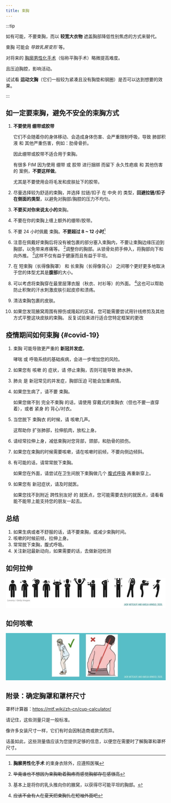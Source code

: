```yaml
---
title: 束胸
---
```


:::tip

如有可能，不要束胸，而以 **较宽大衣物** 遮盖胸部降低性别焦虑的方式来替代。

束胸 可能会 _导致乳房变形_ 等。

对将来的 [胸廓男性化手术](https://ftm.wiki/zh-cn/srs/top-surgery/)（俗称平胸手术）略微提高难度。

且压迫胸腔，影响活动。

试试看 **运动文胸**（它们一般较为紧凑且没有胸垫和钢圈）是否可以达到想要的效果。

:::

## 如一定要束胸，避免不安全的束胸方式

1. **不要使用 绷带或胶带**

   它们不会随着你的身体移动、会造成身体伤害、会严重限制呼吸，导致 肺部积液 和 其他严重伤害，例如：肋骨骨折。

   因此绷带或胶带不适合用于束胸。

   有很多 FtM 因为使用 绷带 或 胶带 进行捆绑 而留下 永久性疤痕 和 其他伤害 的 案例，**不要这样做**。

   尤其是不要使用会将毛发和皮肤扯下的胶带。

1. 尽量选择较为舒适的束胸，并选择 拉链/扣子 在 中央 的 类型，**回避拉链/扣子在侧面的类型**，以避免对胸部/胸腔的压力不均匀。

1. **不要买对你来说太小的**束胸。

1. 不要在你的束胸上缠上额外的绷带/胶带。

1. 不要 24 小时佩戴 束胸。**不要超过 8 ~ 12 小时**[^1]
   [^1]: **胸廓男性化手术** 的束身衣除外，应遵照医嘱

1. 注意在佩戴好束胸后将没有被包裹的部分塞入束胸内，不要让束胸边缘压迫到胸部，以免带来疼痛等。
   [^2]调整你的胸部。从锁骨处把手伸入，将胸部向下和向外推。
   [^3]这样不仅有益于健康而且有益于平坦。

1. 在 短束胸（长得像胸罩） 和 长束胸（长得像背心） 之间哪个更好更多地取决于您的体型尤其是**腹部**的大小。

1. 可以考虑将束胸穿在最里层薄衣服（秋衣、衬衫等）的外面。
   [^4]这也可以帮助防止积聚的汗水刺激皮肤引起皮疹和溃疡。

1. 清洁束胸包裹的皮肤。

1. 如果您发现腋窝周围有擦伤或隆起的区域，您可能需要尝试用针线修剪及其他方式平整这块皮肤的束胸。
   反复试验来进行适合您特定框架的更改

[^2]: ~~毕竟谁也不想因为束胸勒着胸疼而感觉胸部存在感很高~~
[^3]: 基本上是将你的乳头推向你的腋窝，以获得尽可能平坦的胸部。
[^4]: ~~应该不会有人在夏天把束胸扎在短袖外面吧~~

## 疫情期间如何束胸 {#covid-19}

1. 束胸 可能导致更严重的 **新冠并发症**。

   哮喘 或 呼吸系统的基础疾病，会进一步增加您的风险。

1. 如果您有 咳嗽 的 症状，请 停止束胸，否则可能导致 肺水肿。

1. 肺炎 是 新冠常见的并发症，胸部压迫 可能会加重病情。

1. 如果您生病了，请不要 束胸。

   如果您做不到 完全不束胸 的话，请使用 穿戴式的束胸衣（但也不要一直穿着），或者 紧身 的 背心/衬衣。

1. 当您脱下 束胸衣 的时候，请 咳嗽几声。

   这帮助你 扩张肺部，拉伸肌肉，放松上身。

1. 请经常拉伸上身，减低束胸对您背部，颈部，和肋骨的损伤。

1. 如果您在束胸的时候需要咳嗽，请在咳嗽时前倾，不要向侧边倾斜。

1. 有可能的话，请常常脱下束胸。

   如果您在外面，请尝试在卫生间脱下束胸做几个 [腹式呼吸](https://zh.wikipedia.org/wiki/腹式呼吸) 再重新穿上。

1. 如果您有 新冠症状，请及时就医。

   如果您找不到附近 跨性别友好 的 就医点，您可能需要去别的就医点，请看看能不能带上能支持您的朋友一起去。

## 总结

1. 如果生病或者不舒服的话，请不要束胸，或减少束胸时间。
1. 咳嗽的时候前倾，拉伸上身。
1. 常常脱下束胸，腹式呼吸。
1. 关注新冠最新动向，如果需要的话，去做新冠检测

## 如何拉伸

![如何拉伸](lashen.jpg)

## 如何咳嗽

![如何咳嗽](cough.jpg)

## 附录：确定胸罩和罩杯尺寸

罩杯计算器：<https://mtf.wiki/zh-cn/cup-calculator/>

请记住，这些测量只是一般标准。

像许多女装尺寸一样，它们有时会因制造商或款式而异。

话虽如此，这些测量值应该为您提供足够的信息，以便您在需要时了解胸罩和罩杯尺寸。
